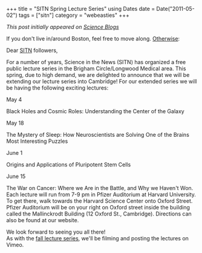 +++
title = "SITN Spring Lecture Series"
using Dates
date = Date("2011-05-02")
tags = ["sitn"]
category = "webeasties"
+++

_This post initially appeared on [Science Blogs](http://scienceblogs.com/webeasties)_

If you don't live in/around Boston, feel free to move along. [Otherwise](https://sitn.hms.harvard.edu/sitn-seminars/):

Dear [SITN](/tag/sitn) followers,

For a number of years, Science in the News (SITN) has organized a free public lecture series in the Brigham Circle/Longwood Medical area.  This spring, due to high demand, we are delighted to announce that we will be extending our lecture series into Cambridge!  For our extended series we will be having the following exciting lectures:

May 4

Black Holes and Cosmic Roles: Understanding the Center of the Galaxy

May 18

The Mystery of Sleep: How Neuroscientists are Solving One of the Brains Most Interesting Puzzles

June 1

Origins and Applications of Pluripotent Stem Cells

June 15

The War on Cancer: Where we Are in the Battle, and Why we Haven't Won. 
Each lecture will run from 7-9 pm in Pfizer Auditorium at Harvard University.  To get there, walk towards the Harvard Science Center onto Oxford Street.  Pfizer Auditorium will be on your right on Oxford street inside the building called the Mallinckrodt Building (12 Oxford St., Cambridge).  Directions can also be found at our website.

We look forward to seeing you all there!  
As with the [fall lecture series](https://sitn.hms.harvard.edu/seminar-archive-2010/), we'll be filming and posting the lectures on Vimeo.

      
  
